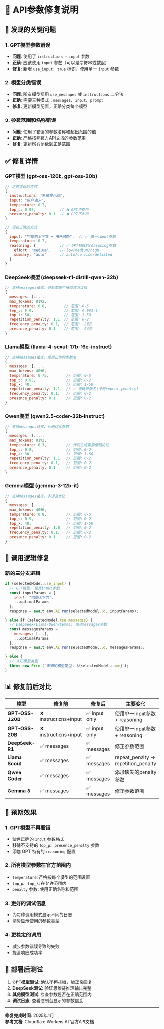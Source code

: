 # 🔧 API参数修复说明

## 🚨 发现的关键问题

### 1. **GPT模型参数错误**
- **问题**: 使用了 `instructions` + `input` 参数
- **正确**: 应该使用 `input` 参数（可以是字符串或数组）
- **修复**: 新增 `use_input: true` 标识，使用单一 `input` 参数

### 2. **模型分类错误**
- **问题**: 所有模型都用 `use_messages` 或 `instructions` 二分法
- **正确**: 需要三种模式：`messages`、`input`、`prompt`
- **修复**: 更新模型配置，正确分类每个模型

### 3. **参数范围和名称错误**
- **问题**: 使用了错误的参数名称和超出范围的值
- **正确**: 严格按照官方API文档的参数范围
- **修复**: 更新所有参数到正确范围

## ✅ 修复详情

### GPT模型 (gpt-oss-120b, gpt-oss-20b)
```javascript
// 之前错误的方式
{
  instructions: "系统提示词",
  input: "用户输入",
  temperature: 0.7,
  top_p: 0.95,           // ❌ GPT不支持
  presence_penalty: 0.1  // ❌ GPT不支持
}

// 现在正确的方式
{
  input: "完整的上下文 + 用户问题",  // ✅ 单一input参数
  temperature: 0.7,
  reasoning: {           // ✅ GPT特有的reasoning参数
    effort: "medium",    // low/medium/high
    summary: "auto"      // auto/concise/detailed
  }
}
```

### DeepSeek模型 (deepseek-r1-distill-qwen-32b)
```javascript
// 支持messages格式，参数范围严格按官方文档
{
  messages: [...],
  max_tokens: 8192,
  temperature: 0.8,        // 范围: 0-5
  top_p: 0.9,              // 范围: 0.001-1
  top_k: 50,               // 范围: 1-50
  repetition_penalty: 1.1, // 范围: 0-2
  frequency_penalty: 0.1,  // 范围: -2到2
  presence_penalty: 0.1    // 范围: -2到2
}
```

### Llama模型 (llama-4-scout-17b-16e-instruct)
```javascript
// 支持messages格式，使用正确的参数名
{
  messages: [...],
  max_tokens: 4096,
  temperature: 0.75,        // 范围: 0-5
  top_p: 0.95,              // 范围: 0-2
  top_k: 40,                // 范围: 1-50
  repetition_penalty: 1.1,  // ✅ 正确参数名(不是repeat_penalty)
  frequency_penalty: 0.1,   // 范围: 0-2
  presence_penalty: 0.1     // 范围: 0-2
}
```

### Qwen模型 (qwen2.5-coder-32b-instruct)
```javascript
// 支持messages格式，代码优化参数
{
  messages: [...],
  max_tokens: 8192,
  temperature: 0.3,         // 代码生成需要低随机性
  top_p: 0.8,               // 范围: 0-2
  top_k: 30,                // 范围: 1-50
  repetition_penalty: 1.1,  // 范围: 0-2
  frequency_penalty: 0.1,   // 范围: 0-2
  presence_penalty: 0.1     // 范围: 0-2
}
```

### Gemma模型 (gemma-3-12b-it)
```javascript
// 支持messages格式，多语言优化
{
  messages: [...],
  max_tokens: 4096,
  temperature: 0.8,         // 范围: 0-5
  top_p: 0.9,               // 范围: 0-2
  top_k: 40,                // 范围: 1-50
  repetition_penalty: 1.0,  // 范围: 0-2
  frequency_penalty: 0.1,   // 范围: 0-2
  presence_penalty: 0.1     // 范围: 0-2
}
```

## 🔄 调用逻辑修复

### 新的三分支逻辑
```javascript
if (selectedModel.use_input) {
  // GPT模型: 使用input参数
  const inputParams = {
    input: "完整上下文",
    ...optimalParams
  };
  response = await env.AI.run(selectedModel.id, inputParams);
  
} else if (selectedModel.use_messages) {
  // DeepSeek/Llama/Qwen/Gemma: 使用messages参数
  const messagesParams = {
    messages: [...],
    ...optimalParams
  };
  response = await env.AI.run(selectedModel.id, messagesParams);
  
} else {
  // 未知模型类型
  throw new Error(`未知的模型类型: ${selectedModel.name}`);
}
```

## 📊 修复前后对比

| 模型 | 修复前 | 修复后 | 主要变化 |
|------|--------|--------|----------|
| **GPT-OSS-120B** | ❌ instructions+input | ✅ input only | 使用单一input参数 + reasoning |
| **GPT-OSS-20B** | ❌ instructions+input | ✅ input only | 使用单一input参数 + reasoning |
| **DeepSeek-R1** | ✅ messages | ✅ messages | 修正参数范围 |
| **Llama Scout** | ✅ messages | ✅ messages | repeat_penalty → repetition_penalty |
| **Qwen Coder** | ✅ messages | ✅ messages | 添加缺失的penalty参数 |
| **Gemma 3** | ✅ messages | ✅ messages | 修正参数范围 |

## 🎯 预期效果

### 1. **GPT模型不再报错**
- 使用正确的 `input` 参数格式
- 移除不支持的 `top_p`、`presence_penalty` 参数
- 添加 GPT 特有的 `reasoning` 配置

### 2. **所有模型参数在官方范围内**
- `temperature`: 严格按每个模型的范围设置
- `top_p`、`top_k`: 在允许范围内
- `penalty` 参数: 使用正确名称和范围

### 3. **更好的调试信息**
- 为每种调用模式显示不同的日志
- 清晰显示使用的参数类型

### 4. **更稳定的调用**
- 减少参数错误导致的失败
- 提高响应成功率

## 🚀 部署后测试

1. **GPT模型测试**: 确认不再报错，能正常回复
2. **DeepSeek测试**: 验证思维链推理输出完整
3. **其他模型测试**: 检查参数是否在正确范围内
4. **调试日志**: 查看控制台显示的参数信息

---
**修复完成时间**: 2025年1月  
**参考文档**: Cloudflare Workers AI 官方API文档
